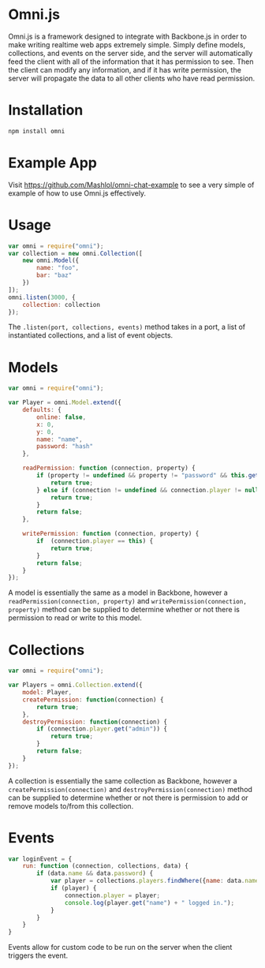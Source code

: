# Omni.js
Omni.js is a framework designed to integrate with Backbone.js in order to make writing realtime web apps extremely simple.  Simply define models, collections, and events on the server side, and the server will automatically feed the client with all of the information that it has permission to see.  Then the client can modify any information, and if it has write permission, the server will propagate the data to all other clients who have read permission.


# Installation
```sh
npm install omni
```


# Example App
Visit https://github.com/Mashlol/omni-chat-example to see a very simple of example of how to use Omni.js effectively.


# Usage
```javascript
var omni = require("omni");
var collection = new omni.Collection([
    new omni.Model({
        name: "foo",
        bar: "baz"
    })
]);
omni.listen(3000, {
    collection: collection
});
```
The `.listen(port, collections, events)` method takes in a port, a list of instantiated collections, and a list of event objects.


# Models
```javascript
var omni = require("omni");

var Player = omni.Model.extend({
    defaults: {
        online: false,
        x: 0,
        y: 0,
        name: "name",
        password: "hash"
    },

    readPermission: function (connection, property) {
        if (property != undefined && property != "password" && this.get("online") || property == undefined) {
            return true;
        } else if (connection != undefined && connection.player != null && connection.player == this) {
            return true;
        }
        return false;
    },

    writePermission: function (connection, property) {
        if  (connection.player == this) {
            return true;
        }
        return false;
    }
});
```
A model is essentially the same as a model in Backbone, however a `readPermission(connection, property)` and `writePermission(connection, property)` method can be supplied to determine whether or not there is permission to read or write to this model.


# Collections
```javascript
var omni = require("omni");

var Players = omni.Collection.extend({
    model: Player,
    createPermission: function(connection) {
        return true;
    },
    destroyPermission: function(connection) {
        if (connection.player.get("admin")) {
            return true;
        }
        return false;
    }
});
```
A collection is essentially the same collection as Backbone, however a `createPermission(connection)` and `destroyPermission(connection)` method can be supplied to determine whether or not there is permission to add or remove models to/from this collection.


# Events
```javascript
var loginEvent = {
    run: function (connection, collections, data) {
        if (data.name && data.password) {
            var player = collections.players.findWhere({name: data.name, password: data.password});
            if (player) {
                connection.player = player;
                console.log(player.get("name") + " logged in.");
            }
        }
    }
}
```
Events allow for custom code to be run on the server when the client triggers the event.